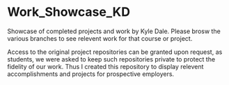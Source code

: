 # Work_Showcase_KD
Showcase of completed projects and work by Kyle Dale. Please brosw the various branches to see relevent work for that course or project. 

Access to the original project repositories can be granted upon request, as students, we were asked to keep such repositories private to protect the fidelity of our work. Thus I created this repository to display relevent accomplishments and projects for prospective employers. 

